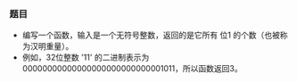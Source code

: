 ### 题目
* 编写一个函数，输入是一个无符号整数，返回的是它所有 位1 的个数（也被称为汉明重量）。
* 例如，32位整数 '11' 的二进制表示为 00000000000000000000000000001011，所以函数返回3。